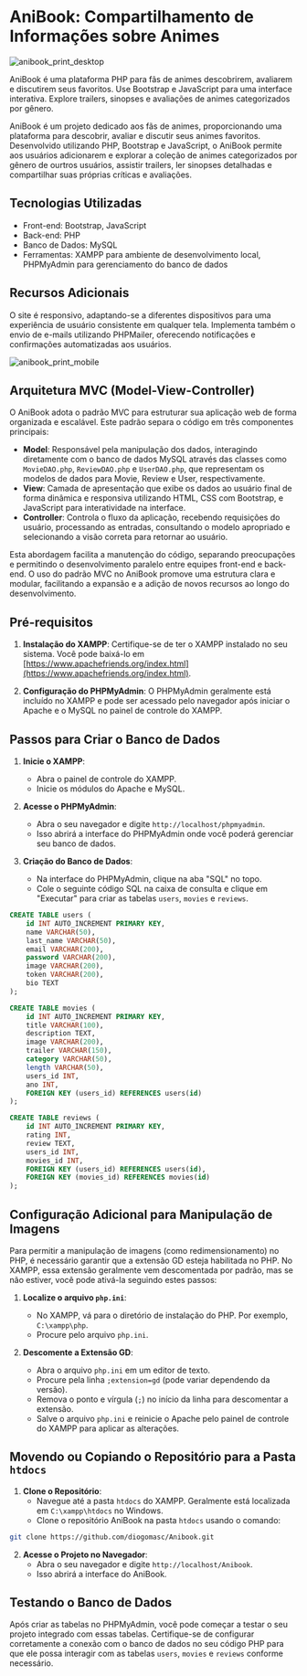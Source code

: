 # AniBook: Compartilhamento de Informações sobre Animes

![anibook_print_desktop](https://github.com/diogomasc/Anibook/assets/164716668/c9655c88-05cc-4d2f-b562-c907e25bdf3e)

AniBook é uma plataforma PHP para fãs de animes descobrirem, avaliarem e discutirem seus favoritos. Use Bootstrap e JavaScript para uma interface interativa. Explore trailers, sinopses e avaliações de animes categorizados por gênero.

AniBook é um projeto dedicado aos fãs de animes, proporcionando uma plataforma para descobrir, avaliar e discutir seus animes favoritos. Desenvolvido utilizando PHP, Bootstrap e JavaScript, o AniBook permite aos usuários adicionarem e explorar a coleção de animes categorizados por gênero de ourtros usuários, assistir trailers, ler sinopses detalhadas e compartilhar suas próprias críticas e avaliações.

## Tecnologias Utilizadas

- Front-end: Bootstrap, JavaScript
- Back-end: PHP
- Banco de Dados: MySQL
- Ferramentas: XAMPP para ambiente de desenvolvimento local, PHPMyAdmin para gerenciamento do banco de dados

## Recursos Adicionais

O site é responsivo, adaptando-se a diferentes dispositivos para uma experiência de usuário consistente em qualquer tela. Implementa também o envio de e-mails utilizando PHPMailer, oferecendo notificações e confirmações automatizadas aos usuários.

![anibook_print_mobile](https://github.com/diogomasc/Anibook/assets/164716668/368bb051-2968-4bae-a87a-466992fd98bb)

## Arquitetura MVC (Model-View-Controller)

O AniBook adota o padrão MVC para estruturar sua aplicação web de forma organizada e escalável. Este padrão separa o código em três componentes principais:

- **Model**: Responsável pela manipulação dos dados, interagindo diretamente com o banco de dados MySQL através das classes como `MovieDAO.php`, `ReviewDAO.php` e `UserDAO.php`, que representam os modelos de dados para Movie, Review e User, respectivamente.
- **View**: Camada de apresentação que exibe os dados ao usuário final de forma dinâmica e responsiva utilizando HTML, CSS com Bootstrap, e JavaScript para interatividade na interface.
- **Controller**: Controla o fluxo da aplicação, recebendo requisições do usuário, processando as entradas, consultando o modelo apropriado e selecionando a visão correta para retornar ao usuário.

Esta abordagem facilita a manutenção do código, separando preocupações e permitindo o desenvolvimento paralelo entre equipes front-end e back-end. O uso do padrão MVC no AniBook promove uma estrutura clara e modular, facilitando a expansão e a adição de novos recursos ao longo do desenvolvimento.

## Pré-requisitos

1. **Instalação do XAMPP**: Certifique-se de ter o XAMPP instalado no seu sistema. Você pode baixá-lo em [https://www.apachefriends.org/index.html](https://www.apachefriends.org/index.html).
   
2. **Configuração do PHPMyAdmin**: O PHPMyAdmin geralmente está incluído no XAMPP e pode ser acessado pelo navegador após iniciar o Apache e o MySQL no painel de controle do XAMPP.

## Passos para Criar o Banco de Dados

1. **Inicie o XAMPP**:
   - Abra o painel de controle do XAMPP.
   - Inicie os módulos do Apache e MySQL.

2. **Acesse o PHPMyAdmin**:
   - Abra o seu navegador e digite `http://localhost/phpmyadmin`.
   - Isso abrirá a interface do PHPMyAdmin onde você poderá gerenciar seu banco de dados.

3. **Criação do Banco de Dados**:
   - Na interface do PHPMyAdmin, clique na aba "SQL" no topo.
   - Cole o seguinte código SQL na caixa de consulta e clique em "Executar" para criar as tabelas `users`, `movies` e `reviews`.

```sql
CREATE TABLE users (
    id INT AUTO_INCREMENT PRIMARY KEY,
    name VARCHAR(50),
    last_name VARCHAR(50),
    email VARCHAR(200),
    password VARCHAR(200),
    image VARCHAR(200),
    token VARCHAR(200),
    bio TEXT
);

CREATE TABLE movies (
    id INT AUTO_INCREMENT PRIMARY KEY,
    title VARCHAR(100),
    description TEXT,
    image VARCHAR(200),
    trailer VARCHAR(150),
    category VARCHAR(50),
    length VARCHAR(50),
    users_id INT,
    ano INT,
    FOREIGN KEY (users_id) REFERENCES users(id)
);

CREATE TABLE reviews (
    id INT AUTO_INCREMENT PRIMARY KEY,
    rating INT,
    review TEXT,
    users_id INT,
    movies_id INT,
    FOREIGN KEY (users_id) REFERENCES users(id),
    FOREIGN KEY (movies_id) REFERENCES movies(id)
);
```

## Configuração Adicional para Manipulação de Imagens

Para permitir a manipulação de imagens (como redimensionamento) no PHP, é necessário garantir que a extensão GD esteja habilitada no PHP. No XAMPP, essa extensão geralmente vem descomentada por padrão, mas se não estiver, você pode ativá-la seguindo estes passos:

1. **Localize o arquivo `php.ini`**:
   - No XAMPP, vá para o diretório de instalação do PHP. Por exemplo, `C:\xampp\php`.
   - Procure pelo arquivo `php.ini`.

2. **Descomente a Extensão GD**:
   - Abra o arquivo `php.ini` em um editor de texto.
   - Procure pela linha `;extension=gd` (pode variar dependendo da versão).
   - Remova o ponto e vírgula (`;`) no início da linha para descomentar a extensão.
   - Salve o arquivo `php.ini` e reinicie o Apache pelo painel de controle do XAMPP para aplicar as alterações.

## Movendo ou Copiando o Repositório para a Pasta `htdocs`

1. **Clone o Repositório**:
   - Navegue até a pasta `htdocs` do XAMPP. Geralmente está localizada em `C:\xampp\htdocs` no Windows.
   - Clone o repositório AniBook na pasta `htdocs` usando o comando:

```sh
git clone https://github.com/diogomasc/Anibook.git
```

2. **Acesse o Projeto no Navegador**:
   - Abra o seu navegador e digite `http://localhost/Anibook`.
   - Isso abrirá a interface do AniBook.

## Testando o Banco de Dados

Após criar as tabelas no PHPMyAdmin, você pode começar a testar o seu projeto integrado com essas tabelas. Certifique-se de configurar corretamente a conexão com o banco de dados no seu código PHP para que ele possa interagir com as tabelas `users`, `movies` e `reviews` conforme necessário.
